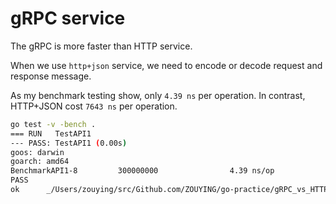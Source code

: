 # gRPC service

The gRPC is more faster than HTTP service.

When we use `http+json` service, we need to encode or decode request and response message.

As my benchmark testing show, only `4.39 ns` per operation. In contrast, HTTP+JSON cost `7643 ns` per operation.

```bash
go test -v -bench .
=== RUN   TestAPI1
--- PASS: TestAPI1 (0.00s)
goos: darwin
goarch: amd64
BenchmarkAPI1-8         300000000                4.39 ns/op
PASS
ok      _/Users/zouying/src/Github.com/ZOUYING/go-practice/gRPC_vs_HTTP_REST/grpc_protobuf      1.799s
```